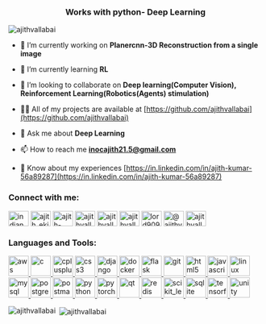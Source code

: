 
<h3 align="center">Works with python- Deep Learning </h3>

<p align="left"> <img src="https://komarev.com/ghpvc/?username=ajithvallabai&label=Profile%20views&color=0e75b6&style=flat" alt="ajithvallabai" /> </p>


- 🔭 I’m currently working on **Planercnn-3D Reconstruction from a single image**

- 🌱 I’m currently learning **RL**

- 👯 I’m looking to collaborate on **Deep learning(Computer Vision), Reinforcement Learning(Robotics(Agents) stimulation)**

- 👨‍💻 All of my projects are available at [https://github.com/ajithvallabai](https://github.com/ajithvallabai)

- 💬 Ask me about **Deep Learning**

- 📫 How to reach me **inocajith21.5@gmail.com**

- 📄 Know about my experiences [https://in.linkedin.com/in/ajith-kumar-56a89287](https://in.linkedin.com/in/ajith-kumar-56a89287)


<h3 align="left">Connect with me:</h3>
<p align="left">
<a href="https://codepen.io/indian46" target="blank"><img align="center" src="https://cdn.jsdelivr.net/npm/simple-icons@3.0.1/icons/codepen.svg" alt="indian46" height="30" width="40" /></a>
<a href="https://twitter.com/ajith_ekindian" target="blank"><img align="center" src="https://cdn.jsdelivr.net/npm/simple-icons@3.0.1/icons/twitter.svg" alt="ajith_ekindian" height="30" width="40" /></a>
<a href="https://linkedin.com/in/ajith-kumar-56a89287" target="blank"><img align="center" src="https://cdn.jsdelivr.net/npm/simple-icons@3.0.1/icons/linkedin.svg" alt="ajith-kumar-56a89287" height="30" width="40" /></a>
<a href="https://kaggle.com/ajithvallabai" target="blank"><img align="center" src="https://cdn.jsdelivr.net/npm/simple-icons@3.0.1/icons/kaggle.svg" alt="ajithvallabai" height="30" width="40" /></a>
<a href="https://www.youtube.com/c/ajithvallabai" target="blank"><img align="center" src="https://cdn.jsdelivr.net/npm/simple-icons@3.0.1/icons/youtube.svg" alt="ajithvallabai" height="30" width="40" /></a>
<a href="https://codeforces.com/profile/ajithvallabai" target="blank"><img align="center" src="https://cdn.jsdelivr.net/npm/simple-icons@3.0.1/icons/codeforces.svg" alt="ajithvallabai" height="30" width="40" /></a>
<a href="https://www.leetcode.com/lord909" target="blank"><img align="center" src="https://cdn.jsdelivr.net/npm/simple-icons@3.0.1/icons/leetcode.svg" alt="lord909" height="30" width="40" /></a>
<a href="https://www.hackerearth.com/@ajithvallabai" target="blank"><img align="center" src="https://cdn.jsdelivr.net/npm/simple-icons@3.0.1/icons/hackerearth.svg" alt="@ajithvallabai" height="30" width="40" /></a>
<a href="https://auth.geeksforgeeks.org/user/ajithvallabai" target="blank"><img align="center" src="https://cdn.jsdelivr.net/npm/simple-icons@3.0.1/icons/geeksforgeeks.svg" alt="ajithvallabai" height="30" width="40" /></a>
</p>

<h3 align="left">Languages and Tools:</h3>
<p align="left"> <a href="https://aws.amazon.com" target="_blank"> <img src="https://devicons.github.io/devicon/devicon.git/icons/amazonwebservices/amazonwebservices-original-wordmark.svg" alt="aws" width="40" height="40"/> </a> <a href="https://www.cprogramming.com/" target="_blank"> <img src="https://devicons.github.io/devicon/devicon.git/icons/c/c-original.svg" alt="c" width="40" height="40"/> </a> <a href="https://www.w3schools.com/cpp/" target="_blank"> <img src="https://devicons.github.io/devicon/devicon.git/icons/cplusplus/cplusplus-original.svg" alt="cplusplus" width="40" height="40"/> </a> <a href="https://www.w3schools.com/css/" target="_blank"> <img src="https://devicons.github.io/devicon/devicon.git/icons/css3/css3-original-wordmark.svg" alt="css3" width="40" height="40"/> </a> <a href="https://www.djangoproject.com/" target="_blank"> <img src="https://devicons.github.io/devicon/devicon.git/icons/django/django-original.svg" alt="django" width="40" height="40"/> </a> <a href="https://www.docker.com/" target="_blank"> <img src="https://devicons.github.io/devicon/devicon.git/icons/docker/docker-original-wordmark.svg" alt="docker" width="40" height="40"/> </a> <a href="https://flask.palletsprojects.com/" target="_blank"> <img src="https://www.vectorlogo.zone/logos/pocoo_flask/pocoo_flask-icon.svg" alt="flask" width="40" height="40"/> </a> <a href="https://git-scm.com/" target="_blank"> <img src="https://www.vectorlogo.zone/logos/git-scm/git-scm-icon.svg" alt="git" width="40" height="40"/> </a> <a href="https://www.w3.org/html/" target="_blank"> <img src="https://devicons.github.io/devicon/devicon.git/icons/html5/html5-original-wordmark.svg" alt="html5" width="40" height="40"/> </a> <a href="https://developer.mozilla.org/en-US/docs/Web/JavaScript" target="_blank"> <img src="https://devicons.github.io/devicon/devicon.git/icons/javascript/javascript-original.svg" alt="javascript" width="40" height="40"/> </a> <a href="https://www.linux.org/" target="_blank"> <img src="https://devicons.github.io/devicon/devicon.git/icons/linux/linux-original.svg" alt="linux" width="40" height="40"/> </a> <a href="https://www.mysql.com/" target="_blank"> <img src="https://devicons.github.io/devicon/devicon.git/icons/mysql/mysql-original-wordmark.svg" alt="mysql" width="40" height="40"/> </a> <a href="https://www.postgresql.org" target="_blank"> <img src="https://devicons.github.io/devicon/devicon.git/icons/postgresql/postgresql-original-wordmark.svg" alt="postgresql" width="40" height="40"/> </a> <a href="https://postman.com" target="_blank"> <img src="https://www.vectorlogo.zone/logos/getpostman/getpostman-icon.svg" alt="postman" width="40" height="40"/> </a> <a href="https://www.python.org" target="_blank"> <img src="https://devicons.github.io/devicon/devicon.git/icons/python/python-original.svg" alt="python" width="40" height="40"/> </a> <a href="https://pytorch.org/" target="_blank"> <img src="https://www.vectorlogo.zone/logos/pytorch/pytorch-icon.svg" alt="pytorch" width="40" height="40"/> </a> <a href="https://www.qt.io/" target="_blank"> <img src="https://upload.wikimedia.org/wikipedia/commons/0/0b/Qt_logo_2016.svg" alt="qt" width="40" height="40"/> </a> <a href="https://redis.io" target="_blank"> <img src="https://devicons.github.io/devicon/devicon.git/icons/redis/redis-original-wordmark.svg" alt="redis" width="40" height="40"/> </a> <a href="https://scikit-learn.org/" target="_blank"> <img src="https://upload.wikimedia.org/wikipedia/commons/0/05/Scikit_learn_logo_small.svg" alt="scikit_learn" width="40" height="40"/> </a> <a href="https://www.sqlite.org/" target="_blank"> <img src="https://www.vectorlogo.zone/logos/sqlite/sqlite-icon.svg" alt="sqlite" width="40" height="40"/> </a> <a href="https://www.tensorflow.org" target="_blank"> <img src="https://www.vectorlogo.zone/logos/tensorflow/tensorflow-icon.svg" alt="tensorflow" width="40" height="40"/> </a> <a href="https://unity.com/" target="_blank"> <img src="https://www.vectorlogo.zone/logos/unity3d/unity3d-icon.svg" alt="unity" width="40" height="40"/> </a> </p>

<p><img align="left" src="https://github-readme-stats.vercel.app/api/top-langs?username=ajithvallabai&show_icons=true&locale=en&layout=compact" alt="ajithvallabai" /></p>

<p>&nbsp;<img align="center" src="https://github-readme-stats.vercel.app/api?username=ajithvallabai&show_icons=true&locale=en" alt="ajithvallabai" /></p>


